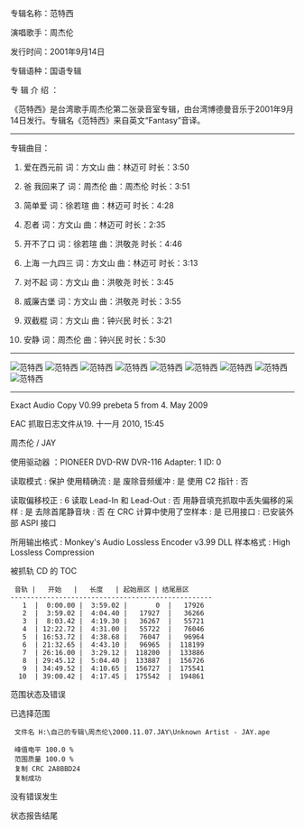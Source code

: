 专辑名称：范特西

演唱歌手：周杰伦

发行时间：2001年9月14日

专辑语种：国语专辑

专 辑 介 绍 ：

《范特西》是台湾歌手周杰伦第二张录音室专辑，由台湾博德曼音乐于2001年9月14日发行。专辑名《范特西》来自英文“Fantasy”音译。

------------
专辑曲目：

1.	爱在西元前     词：方文山  曲：林迈可  时长：3:50

2.	爸 我回来了	词：周杰伦	曲：周杰伦	时长：3:51

3.	简单爱	词：徐若瑄	曲：林迈可	时长：4:28

4.	忍者	词：方文山	曲：林迈可	时长：2:35

5.	开不了口	  词：徐若瑄	曲：洪敬尧	时长：4:46

6.	上海 一九四三	词：方文山	曲：林迈可	时长：3:13

7.	对不起	词：方文山	曲：洪敬尧	时长：3:45

8.	威廉古堡	  词：方文山	曲：洪敬尧	时长：3:55

9.	双截棍	词：方文山	曲：钟兴民	时长：3:21

10.	安静	词：周杰伦	曲：钟兴民	时长：5:30

------------
![范特西]( https://www.nsaimg.com/2020/04/18/cb05bbcf340d1.jpg  "范特西的介绍")
![范特西]( https://www.nsaimg.com/2020/04/18/69cd7278b2ad6.jpg  "范特西的介绍")
![范特西]( https://www.nsaimg.com/2020/04/18/2e975c42377cc.jpg  "范特西的介绍")
![范特西]( https://www.nsaimg.com/2020/04/18/2fe0fe599b655.jpg  "范特西的介绍")
![范特西]( https://www.nsaimg.com/2020/04/18/36a19ecf30787.jpg  "范特西的介绍")
![范特西]( https://www.nsaimg.com/2020/04/18/c54a067fc9982.jpg  "范特西的介绍")
![范特西]( https://www.nsaimg.com/2020/04/18/bbe562cb7aa83.jpg  "范特西的介绍")
![范特西]( https://www.nsaimg.com/2020/04/18/0adb5830aeefe.jpg  "范特西的介绍")
![范特西]( https://www.nsaimg.com/2020/04/18/bbd1d57da6534.jpg  "范特西的介绍")

------------
Exact Audio Copy V0.99 prebeta 5 from 4. May 2009

EAC 抓取日志文件从19. 十一月 2010, 15:45

周杰伦 / JAY

使用驱动器  ：PIONEER DVD-RW  DVR-116   Adapter: 1  ID: 0

读取模式     : 保护
使用精确流   : 是
废除音频缓冲 : 是
使用 C2 指针 : 否

读取偏移校正                   : 6
读取 Lead-In 和 Lead-Out       : 否
用静音填充抓取中丢失偏移的采样 : 是
去除首尾静音块                 : 否
在 CRC 计算中使用了空样本      : 是
已用接口                       : 已安装外部 ASPI 接口

所用输出格式 : Monkey's Audio Lossless Encoder v3.99 DLL
样本格式     : High Lossless Compression


被抓轨 CD 的 TOC

     音轨 |   开始   |   长度   | 起始扇区 | 结尾扇区 
    --------------------------------------------------
       1  |  0:00.00 |  3:59.02 |       0  |   17926  
       2  |  3:59.02 |  4:04.40 |   17927  |   36266  
       3  |  8:03.42 |  4:19.30 |   36267  |   55721  
       4  | 12:22.72 |  4:31.00 |   55722  |   76046  
       5  | 16:53.72 |  4:38.68 |   76047  |   96964  
       6  | 21:32.65 |  4:43.10 |   96965  |  118199  
       7  | 26:16.00 |  3:29.12 |  118200  |  133886  
       8  | 29:45.12 |  5:04.40 |  133887  |  156726  
       9  | 34:49.52 |  4:10.65 |  156727  |  175541  
      10  | 39:00.42 |  4:17.45 |  175542  |  194861  


范围状态及错误

已选择范围

     文件名 H:\自己的专辑\周杰伦\2000.11.07.JAY\Unknown Artist - JAY.ape

     峰值电平 100.0 %
     范围质量 100.0 %
     复制 CRC 2A8BBD24
     复制成功

没有错误发生

状态报告结尾


